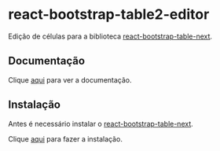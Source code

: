# react-bootstrap-table2-editor

Edição de células para a biblioteca [react-bootstrap-table-next](react-bootstrap-table-next.md).

## Documentação

Clique [aqui](https://github.com/react-bootstrap-table/react-bootstrap-table2) para ver a documentação.

## Instalação

Antes é necessário instalar o [react-bootstrap-table-next](react-bootstrap-table-next.md).

Clique [aqui](https://www.npmjs.com/package/react-bootstrap-table2-editor) para fazer a instalação.